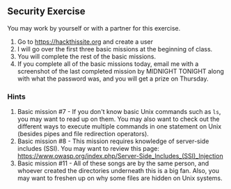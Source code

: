 ## Security Exercise

You may work by yourself or with a partner for this exercise.

1. Go to https://hackthissite.org and create a user
2. I will go over the first three basic missions at the beginning of class.
2. You will complete the rest of the basic missions.
3. If you complete all of the basic missions today, email me with a screenshot of the last completed mission by MIDNIGHT TONIGHT along with what the password was, and you will get a prize on Thursday.

### Hints

1. Basic mission #7 - If you don't know basic Unix commands such as `ls`, you may want to read up on them.  You may also want to check out the different ways to execute multiple commands in one statement on Unix (besides pipes and file redirection operators).
2. Basic mission #8 - This mission requires knowledge of server-side includes (SSI).  You may want to review this page: https://www.owasp.org/index.php/Server-Side_Includes_(SSI)_Injection
3. Basic mission #11 - All of these songs are by the same person, and whoever created the directories underneath this is a big fan.  Also, you may want to freshen up on why some files are hidden on Unix systems.
